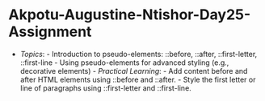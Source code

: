 # Akpotu-Augustine-Ntishor-Day25-Assignment
 - *Topics*:    - Introduction to pseudo-elements: ::before, ::after, ::first-letter, ::first-line   - Using pseudo-elements for advanced styling (e.g., decorative elements) - *Practical Learning*:    - Add content before and after HTML elements using ::before and ::after.   - Style the first letter or line of paragraphs using ::first-letter and ::first-line.
